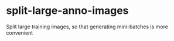 # split-large-anno-images
Split large training images, so that generating mini-batches is more convenient
